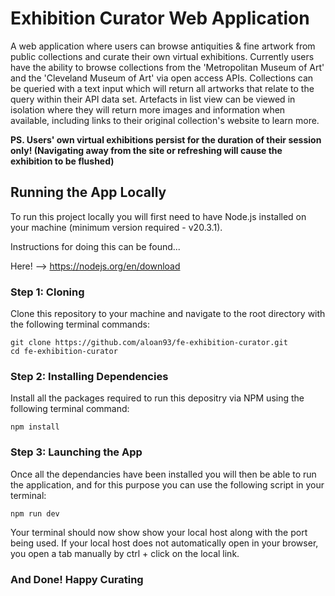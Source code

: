 # Exhibition Curator Web Application

A web application where users can browse antiquities & fine artwork from public collections and curate their own virtual exhibitions. Currently users have the ability to browse collections from the 'Metropolitan Museum of Art' and the 'Cleveland Museum of Art' via open access APIs. Collections can be queried with a text input which will return all artworks that relate to the query within their API data set. Artefacts in list view can be viewed in isolation where they will return more images and information when available, including links to their original collection's website to learn more.

**PS. Users' own virtual exhibitions persist for the duration of their session only! (Navigating away from the site or refreshing will cause the exhibition to be flushed)**

## Running the App Locally

To run this project locally you will first need to have Node.js installed on your machine (minimum version required - v20.3.1).

Instructions for doing this can be found...

Here! --> https://nodejs.org/en/download

### Step 1: Cloning

Clone this repository to your machine and navigate to the root directory with the following terminal commands:

```
git clone https://github.com/aloan93/fe-exhibition-curator.git
cd fe-exhibition-curator
```

### Step 2: Installing Dependencies

Install all the packages required to run this depositry via NPM using the following terminal command:

```
npm install
```

### Step 3: Launching the App

Once all the dependancies have been installed you will then be able to run the application, and for this purpose you can use the following script in your terminal:

```
npm run dev
```

Your terminal should now show show your local host along with the port being used. If your local host does not automatically open in your browser, you open a tab manually by ctrl + click on the local link.

### And Done! Happy Curating
